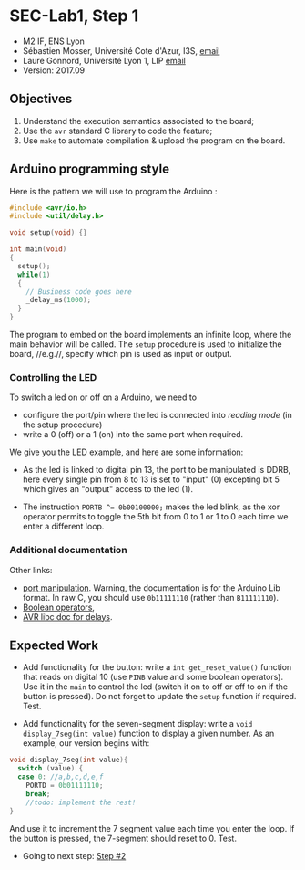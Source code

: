 # SEC-Lab1, Step 1

  * M2 IF, ENS Lyon
  * Sébastien Mosser, Université Cote d'Azur, I3S, [email](mailto:mosser@i3s.unice.fr)
  * Laure Gonnord, Université Lyon 1, LIP [email](mailto:laure.gonnord@ens-lyon.fr)
  * Version: 2017.09

## Objectives

  1. Understand the execution semantics associated to the board;
  2. Use the `avr` standard C library to code the feature;
  3. Use `make` to automate compilation & upload the program on the board.

## Arduino programming style

Here is the pattern we will use to program the Arduino :

```C
#include <avr/io.h>
#include <util/delay.h>

void setup(void) {}

int main(void)
{
  setup();
  while(1)
  {
    // Business code goes here
    _delay_ms(1000);
  }
}
```

The program to embed on the board implements an infinite loop, where the main behavior will be called. The `setup` procedure is used to initialize the board, //e.g.//, specify which pin is used as input or output.

### Controlling the LED

To switch a led on or off on a Arduino, we need to
* configure the port/pin where the led is connected into
  _reading mode_ (in the setup procedure)
* write a 0 (off) or a 1 (on) into the same port when required.

We give you the LED example, and here are some information:
* As the led is linked to digital pin 13, the port to be manipulated
  is DDRB, here every single pin from 8 to 13 is set to "input" (0)
  excepting bit 5 which gives an "output" access to the led (1).

* The instruction `PORTB ^= 0b00100000;` makes the led blink, as the xor
  operator permits to toggle the 5th bit from 0 to 1 or 1 to 0 each
  time we enter a different loop.



### Additional documentation

Other links:
* [port manipulation](https://www.arduino.cc/en/Reference/PortManipulation). Warning,
the documentation is for the Arduino Lib format. In raw C, you should use
`0b11111110` (rather than `B11111110`).
* [Boolean operators](http://playground.arduino.cc/Code/BitMath),
* [AVR libc doc for delays](http://www.nongnu.org/avr-libc/user-manual/group__util__delay.html).



## Expected Work

* Add functionality for the button: write a `int get_reset_value()`
  function that reads on digital 10 (use `PINB` value and some boolean
  operators). Use it in the `main` to control the led (switch it on to
  off or off to on if the button is pressed). Do not forget to update
  the `setup` function if required. Test.

* Add functionality for the seven-segment display: write a `void
display_7seg(int value)` function to display a given number.
As an
  example, our version begins with:
```C
void display_7seg(int value){
  switch (value) {
  case 0: //a,b,c,d,e,f
    PORTD = 0b01111110;
    break;
	//todo: implement the rest!
}
```
And use it to increment the 7 segment value each time you enter the
  loop. If the button is pressed, the 7-segment should reset
  to 0. Test.



  * Going to next step: [Step #2](https://github.com/mosser/sec-labs/blob/master/lab_1/step_2.md)

